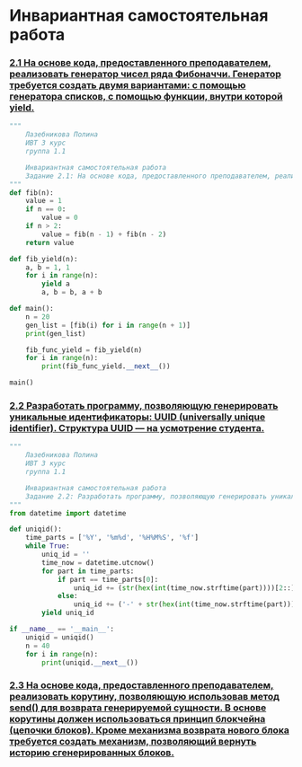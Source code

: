 # Инвариантная самостоятельная работа

### [2.1 На основе кода, предоставленного преподавателем, реализовать генератор чисел ряда Фибоначчи. Генератор требуется создать двумя вариантами: с помощью генератора списков, с помощью функции, внутри которой yield.](https://replit.com/@PolinaLazebniko/sem6-Tema2-ISR-21#main.py)
```python
"""
    Лазебникова Полина 
    ИВТ 3 курс
    группа 1.1

    Инвариантная самостоятельная работа 
    Задание 2.1: На основе кода, предоставленного преподавателем, реализовать генератор чисел ряда Фибоначчи. Генератор требуется создать двумя вариантами: с помощью генератора списков, с помощью функции, внутри которой yield.
"""
def fib(n):
    value = 1
    if n == 0:
        value = 0
    if n > 2:
        value = fib(n - 1) + fib(n - 2)
    return value

def fib_yield(n):
    a, b = 1, 1
    for i in range(n):
        yield a
        a, b = b, a + b

def main():
    n = 20
    gen_list = [fib(i) for i in range(n + 1)]
    print(gen_list)

    fib_func_yield = fib_yield(n)
    for i in range(n):
        print(fib_func_yield.__next__())

main()
```
### [2.2 Разработать программу, позволяющую генерировать уникальные идентификаторы: UUID (universally unique identifier). Структура UUID — на усмотрение студента.](https://replit.com/@PolinaLazebniko/sem6-Tema2-ISR-22#main.py)
```python
"""
    Лазебникова Полина 
    ИВТ 3 курс
    группа 1.1

    Инвариантная самостоятельная работа 
    Задание 2.2: Разработать программу, позволяющую генерировать уникальные идентификаторы: UUID (universally unique identifier). Структура UUID — на усмотрение студента
"""
from datetime import datetime

def uniqid():
    time_parts = ['%Y', '%m%d', '%H%M%S', '%f']
    while True:
        uniq_id = ''
        time_now = datetime.utcnow()
        for part in time_parts:
            if part == time_parts[0]:
                uniq_id += (str(hex(int(time_now.strftime(part))))[2::])
            else:
                uniq_id += ('-' + str(hex(int(time_now.strftime(part))))[2::])
        yield uniq_id

if __name__ == '__main__':
    uniqid = uniqid()
    n = 40
    for i in range(n):
        print(uniqid.__next__())
```
### [2.3 На основе кода, предоставленного преподавателем, реализовать корутину, позволяющую использовав метод send() для возврата генерируемой сущности. В основе корутины должен использоваться принцип блокчейна (цепочки блоков). Кроме механизма возврата нового блока требуется создать механизм, позволяющий вернуть историю сгенерированных блоков.](https://replit.com/@PolinaLazebniko/sem6-Tema2-ISR-23#main.py)
```python

```
